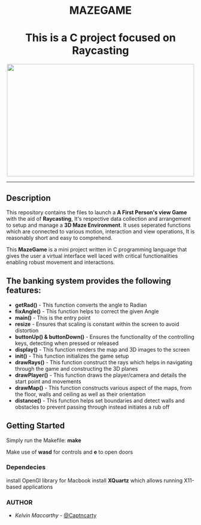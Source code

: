 <h1 align="center">MAZEGAME</h1>
<h1 align="center">This is a C project focused on Raycasting</h1>
<p align ="center">
    <img width="500" height="300" src="landing_page/mazegame.jpg">
</p>

---------
## Description

This repository contains the files to launch a **A First Person's view Game** with the aid of **Raycasting**, It's respective data collection and arrangement to setup and manage a **3D Maze Environment**. It uses seperated functions which are connected to various motion, interaction and view operations, It is reasonably short and easy to comprehend.

This **MazeGame** is a mini project written in C programming language that gives the user a virtual interface well laced with critical functionalities enabling robust movement and interactions.

## The banking system provides the following features:

* **getRad()** - This function converts the angle to Radian
* **fixAngle()** - This function helps to correct the given Angle
* **main()** - This is the entry point
* **resize** - Ensures that scaling is constant within the screen to avoid distortion
* **buttonUp() & buttonDown()** - Ensures the functionality of the controlling keys, detecting when pressed or released
* **display()** - This function renders the map and 3D images to the screen
* **init()** - This function initializes the game setup
* **drawRays()** - This function construct the rays which helps in navigating through the game and constructing the 3D planes
* **drawPlayer()** - This function draws the player/camera and details the start point and movements
* **drawMap()** - This function constructs various aspect of the maps, from the floor, walls and ceiling as well as their orientation
* **distance()** - This function helps set boundaries and detect walls and obstacles to prevent passing through instead initiates a rub off

## Getting Started

Simply run the Makefile: <b>make</b>

Make use of <b>wasd</b> for controls and <b>e</b> to open doors

### Dependecies
install OpenGl library
for Macbook install **XQuartz** which allows running X11-based applications 

### AUTHOR
- *Kelvin Maccarthy* - [@Captncarty](https://github.com/Captncarty)
